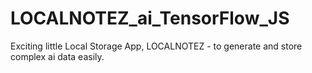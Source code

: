 # LOCALNOTEZ_ai_TensorFlow_JS
Exciting little Local Storage App, LOCALNOTEZ - to generate and store complex ai data easily. 
